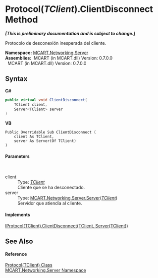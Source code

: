 # Protocol(*TClient*).ClientDisconnect Method 
 _**\[This is preliminary documentation and is subject to change.\]**_

Protocolo de desconexión inesperada del cliente.

**Namespace:**&nbsp;<a href="720af18e-2a17-584a-1ca8-e0e39906cbff">MCART.Networking.Server</a><br />**Assemblies:**&nbsp;&nbsp;MCART (in MCART.dll) Version: 0.7.0.0<br />&nbsp;&nbsp;MCART (in MCART.dll) Version: 0.7.0.0<br />

## Syntax

**C#**<br />
``` C#
public virtual void ClientDisconnect(
	TClient client,
	Server<TClient> server
)
```

**VB**<br />
``` VB
Public Overridable Sub ClientDisconnect ( 
	client As TClient,
	server As Server(Of TClient)
)
```


#### Parameters
&nbsp;<dl><dt>client</dt><dd>Type: <a href="eb8a8439-34cc-e54c-0261-f6511c64af26">*TClient*</a><br />Cliente que se ha desconectado.</dd><dt>server</dt><dd>Type: <a href="6fa3083a-c860-4cc8-7bad-c8d06352c50b">MCART.Networking.Server.Server</a>(<a href="eb8a8439-34cc-e54c-0261-f6511c64af26">*TClient*</a>)<br />Servidor que atiendía al cliente.</dd></dl>

#### Implements
<a href="e7c73967-e7a5-1c24-8b62-c564c5e390f6">IProtocol(TClient).ClientDisconnect(TClient, Server(TClient))</a><br />

## See Also


#### Reference
<a href="eb8a8439-34cc-e54c-0261-f6511c64af26">Protocol(TClient) Class</a><br /><a href="720af18e-2a17-584a-1ca8-e0e39906cbff">MCART.Networking.Server Namespace</a><br />
